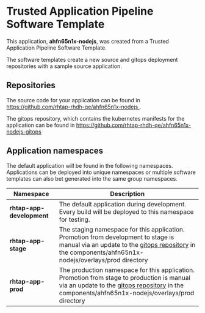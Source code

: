 # Trusted Application Pipeline Software Template

This application, **ahfn65n1x-nodejs**, was created from a Trusted Application Pipeline Software Template.

The software templates create a new source and gitops deployment repositories with a sample source application. 

## Repositories

The source code for your application can be found in [https://github.com/rhtap-rhdh-qe/ahfn65n1x-nodejs ](https://github.com/rhtap-rhdh-qe/ahfn65n1x-nodejs ).
 
The gitops repository, which contains the kubernetes manifests for the application can be found in 
[https://github.com/rhtap-rhdh-qe/ahfn65n1x-nodejs-gitops ](https://github.com/rhtap-rhdh-qe/ahfn65n1x-nodejs-gitops ) 

## Application namespaces 

The default application will be found in the following namespaces. Applications can be deployed into unique namespaces or multiple software templates can also bet generated into the same group namespaces.  

|  Namespace   |  Description   |  
| -------- | -------- |   
| **rhtap-app-development** | The default application during development. Every build will be deployed to this namespace for testing. | 
| **rhtap-app-stage** | The staging namespace for this application. Promotion from development to stage is manual via an update to the [gitops repository](https://github.com/rhtap-rhdh-qe/ahfn65n1x-nodejs-gitops ) in the components/ahfn65n1x-nodejs/overlays/prod directory |  
| **rhtap-app-prod** | The production namespace for this application. Promotion from stage to production is manual via an update to the [gitops repository](https://github.com/rhtap-rhdh-qe/ahfn65n1x-nodejs-gitops ) in the components/ahfn65n1x-nodejs/overlays/prod directory | 